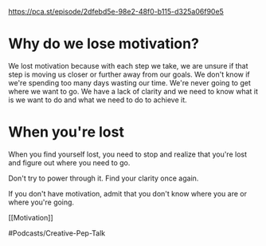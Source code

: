 https://pca.st/episode/2dfebd5e-98e2-48f0-b115-d325a06f90e5

# Why do we lose motivation? 
We lost motivation because with each step we take, we are unsure if that step is moving us closer or further away from our goals. We don't know if we're spending too many days wasting our time. We're never going to get where we want to go. We have a lack of clarity and we need to know what it is we want to do and what we need to do to achieve it. 
# When you're lost
When you find yourself lost, you need to stop and realize that you're lost and figure out where you need to go. 

Don't try to power through it. Find your clarity once again.  

If you don't have motivation, admit that you don't know where you are or where you're going. 

[[Motivation]]

#Podcasts/Creative-Pep-Talk